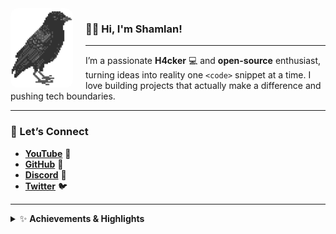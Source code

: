 <img align="left" src="assets/logo.png" width="100" style="margin-right: 20px; border-radius: 12px;">

### 👋🏻 Hi, I'm Shamlan!

---

I’m a passionate **H4cker** 💻 and **open-source** enthusiast, turning ideas into reality one `<code>` snippet at a time. I love building projects that actually make a difference and pushing tech boundaries.  

---

### 🔗 Let’s Connect
- [**YouTube**](https://www.youtube.com/@S𱎫) 🎥
- [**GitHub**](https://github.com/Shamlan311) 🐙
- [**Discord**](https://discord.gg/Hw3Kh4xgSE) 💬
- [**Twitter**](https://www.x.com/ShamlanAlt) 🐦

---

<details>
<summary>✨ <b>Achievements & Highlights</b></summary>

![achievements](assets/achievements.svg)

</details>



